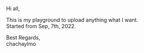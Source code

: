 Hi all,

This is my playground to upload anything what I want.  
Started from Sep, 7th, 2022.  

Best Regards,  
chachaylmo

